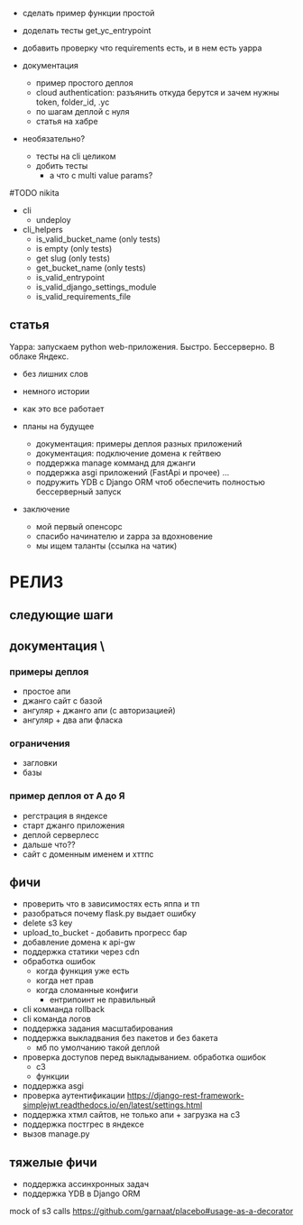 - сделать пример функции простой
- доделать тесты get_yc_entrypoint
- добавить проверку что requirements есть, и в нем есть yappa


- документация
  - пример простого деплоя
  - cloud authentication: разъянить откуда берутся и зачем нужны token, folder_id, .yc
  - по шагам деплой с нуля
  - статья на хабре


- необязательно?
  - тесты на cli целиком
  - добить тесты
    - а что с multi value params?
  
#TODO nikita
- cli
  - undeploy
- cli_helpers
  - is_valid_bucket_name (only tests)
  - is empty (only tests)
  - get slug (only tests)
  - get_bucket_name (only tests)
  - is_valid_entrypoint
  - is_valid_django_settings_module
  - is_valid_requirements_file
## статья
Yappa: запускаем python web-приложения. Быстро. Бессерверно. В облаке Яндекс.
- без лишних слов
- немного истории
- как это все работает
- планы на будущее
  - документация: примеры деплоя разных приложений
  - документация: подключение домена к гейтвею
  - поддержка manage комманд для джанги
  - поддержка asgi приложений (FastApi и прочее)
  ...
  - подружить YDB c Django ORM чтоб обеспечить полностью бессерверный запуск
  
- заключение 
  - мой первый опенсорс
  - спасибо начинателю и zappa за вдохновение 
  - мы ищем таланты (ссылка на чатик)

# РЕЛИЗ


## следующие шаги
## документация \

### примеры деплоя
- простое апи
- джанго сайт с базой
- ангуляр + джанго апи (с авторизацией)
- ангуляр + два апи фласка
### ограничения 
- загловки
- базы
### пример деплоя от А до Я
- регстрация в яндексе
- старт джанго приложения
- деплой серверлесс
- дальше что??
- сайт с доменным именем и хттпс
## фичи
- проверить что в зависимостях есть яппа и тп 
- разобраться почему flask.py выдает ошибку
- delete s3 key
- upload_to_bucket - добавить прогресс бар
- добавление домена к api-gw
- поддержка статики через cdn
- обработка ошибок 
  - когда функция уже есть
  - когда нет прав
  - когда сломанные конфиги
    - ентрипоинт не правильный
- cli комманда rollback
- cli команда логов
- поддержка задания масштабирования
- поддержка выкладвания без пакетов и без бакета
  - мб по умолчанию такой деплой
- проверка доступов перед выкладыванием. обработка ошибок
  - с3
  - функции
- поддержка asgi
- проверка аутентификации https://django-rest-framework-simplejwt.readthedocs.io/en/latest/settings.html
- поддержка хтмл сайтов, не только апи + загрузка на с3
- поддержка постгрес в яндексе
- вызов manage.py
## тяжелые фичи
- поддержка ассинхронных задач
- поддержка YDB в Django ORM
  


mock of s3 calls https://github.com/garnaat/placebo#usage-as-a-decorator



